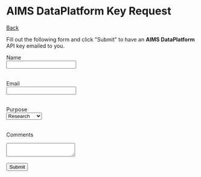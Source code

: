 AIMS DataPlatform Key Request
=============================
[Back](index)

<div id="keyRequest">
<p>Fill out the following form and click "Submit" to have an <strong>AIMS DataPlatform</strong> API key emailed to you.</p>

<label>Name</label><br/>
<input id="name" name="name" type="text"><br/><br/>

<label>Email</label><br>
<input id="email" type="text" name="email"><br/><br/>

<label>Purpose</label><br/>
<select name="purpose" id="purpose">
    <option value="research">Research</option>
    <option value="education">Education</option>
    <option value="commercial">Commercial</option>
    <option value="general">General</option>
    <option value="other">Other</option>
</select><br/><br/>

<label>Comments</label><br/>
<textarea id="comments" name="comments"></textarea><br/><br/>

<div id="spinner" style="position: relative;">
    <input id="submitButton" type="button" value="Submit" onclick="processRequest();"><br/>
</div>

</div>

<div id="result"></div>

<script src="js/spin.min.js"></script>
<script src="https://code.jquery.com/jquery-3.2.1.min.js"></script>
<script>

    var url = "https://6aq0l8l806.execute-api.ap-southeast-2.amazonaws.com/test/v1.0/key";
    //var url = "https://api.aims.gov.au/data/key";

    function processRequest() {
        disableForm();
        var spinner = new Spinner().spin();
        $("#spinner").append(spinner.el);

        var name = $("#name").val();
        var email = $("#email").val();
        var purpose = $("#purpose").val();
        var comments = $("#comments").val();
        //console.log(name, email, purpose, comments);
        var data = { "name": name, "email": email, "purpose": purpose, "comments": comments }

            $.ajax({
                url: url,
                method: "POST",
                contentType: "application/json",
                crossDomain: true,
                data: JSON.stringify(data),
                success:
                    function(result) {
                        //console.log("Success:", result);
                        spinner.stop();
                        $("#keyRequest").hide();
                        if (result.apiKey) {
                            $("#result").append("<p>Your request was submitted, please check your email.</p>");
                            $("#result").show();
                        } else {
                            $("#result").append("<p>A pre-existing API key was found for " + result.email + "</p>");
                            $("#result").show();
                        }
                    },
                error:
                    function(xhr,status,error) {
                        //console.log(xhr, status, error);
                        spinner.stop();
                        $("#keyRequest").hide();
                        $("#result").append("<p>The request did not succeed, please try again later</p>");
                        $("#result").show();
                    }
            }
        );

    }
    
    function disableForm() {
        $("#name").prop('disabled',true);
        $("#email").prop('disabled',true);
        $("#purpose").prop('disabled',true);
        $("#comments").prop('disabled',true);
        $("#submitButton").prop('disabled',true);
    }
</script>

